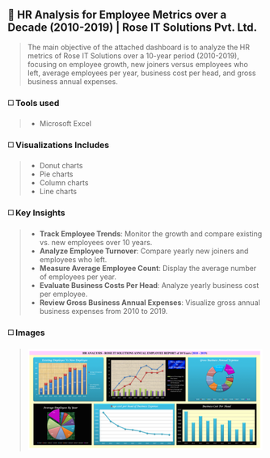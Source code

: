 ## 🔳 HR Analysis for Employee Metrics over a Decade (2010-2019) | Rose IT Solutions Pvt. Ltd.

>The main objective of the attached dashboard is to analyze the HR metrics of Rose IT Solutions over a 10-year period (2010-2019), focusing on employee growth, new joiners versus employees who left, average employees per year, business cost per head, and gross business annual expenses.

### ◻️ Tools used

>- Microsoft Excel

### ◻️ Visualizations Includes

>- Donut charts
>- Pie charts
>- Column charts
>- Line charts

### ◻️ Key Insights

>- **Track Employee Trends**: Monitor the growth and compare existing vs. new employees over 10 years.
>- **Analyze Employee Turnover**: Compare yearly new joiners and employees who left.
>- **Measure Average Employee Count**: Display the average number of employees per year.
>- **Evaluate Business Costs Per Head**: Analyze yearly business cost per employee.
>- **Review Gross Business Annual Expenses**: Visualize gross annual business expenses from 2010 to 2019.

### ◻️ Images

>![HR Analysis](https://github.com/ialam085/HR_Analysis_Employee_Metrics_ROSE/blob/main/ROSE_HR_Analysis-1.png)
